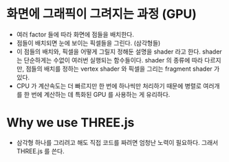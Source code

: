 # 화면에 그래픽이 그려지는 과정 (GPU)

- 여러 factor 들에 따라 화면에 점들을 배치한다.
- 점들이 배치되면 눈에 보이는 픽셀들을 그린다. (삼각형들)
- 이 점들의 배치와, 픽셀을 어떻게 그릴지 정해둔 설명을 shader 라고 한다. shader 는 단순하게는 수없이 여러번 실행되는 함수들이다. shader 의 종류에 따라 다르지만, 점들의 배치를 정하는 vertex shader 와 픽셀을 그리는 fragment shader 가 있다.
- CPU 가 계산속도는 더 빠르지만 한 번에 하나씩만 처리하기 때문에 병렬로 여러개를 한 번에 계산하는 데 특화된 GPU 를 사용하는 게 유리하다.

# Why we use THREE.js

- 삼각형 하나를 그리려고 해도 직접 코드를 짜려면 엄청난 노력이 필요하다. 그래서 THREE.js 를 쓴다.
